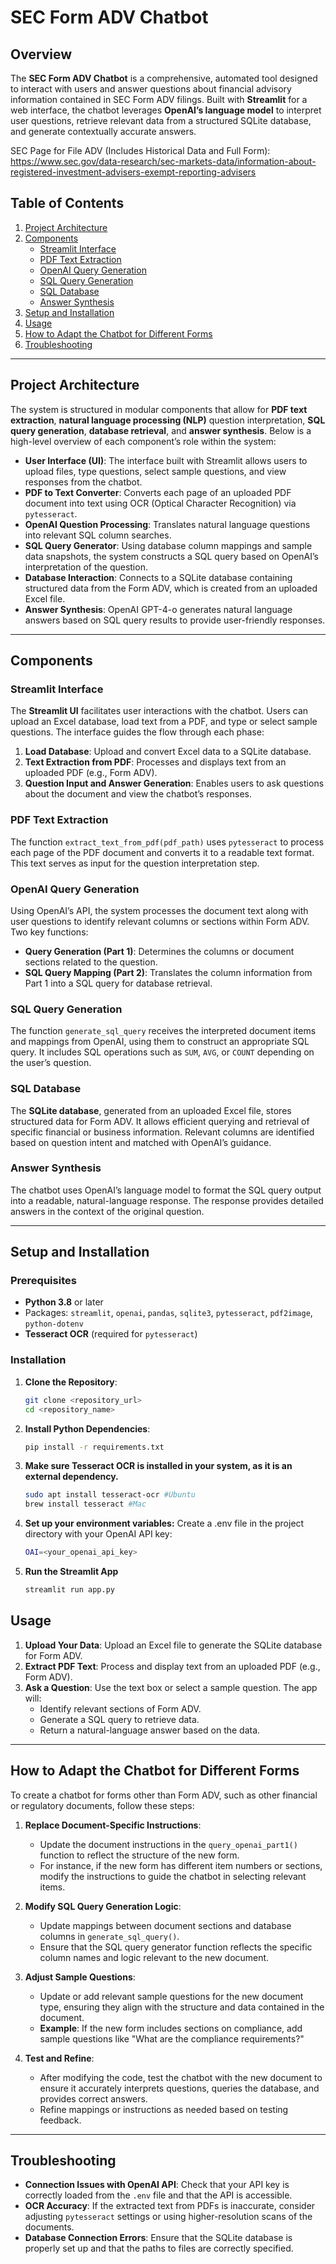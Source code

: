 # SEC Form ADV Chatbot

## Overview
The **SEC Form ADV Chatbot** is a comprehensive, automated tool designed to interact with users and answer questions about financial advisory information contained in SEC Form ADV filings. Built with **Streamlit** for a web interface, the chatbot leverages **OpenAI’s language model** to interpret user questions, retrieve relevant data from a structured SQLite database, and generate contextually accurate answers.

SEC Page for File ADV (Includes Historical Data and Full Form): https://www.sec.gov/data-research/sec-markets-data/information-about-registered-investment-advisers-exempt-reporting-advisers

## Table of Contents
1. [Project Architecture](#project-architecture)
2. [Components](#components)
    - [Streamlit Interface](#streamlit-interface)
    - [PDF Text Extraction](#pdf-text-extraction)
    - [OpenAI Query Generation](#openai-query-generation)
    - [SQL Query Generation](#sql-query-generation)
    - [SQL Database](#sql-database)
    - [Answer Synthesis](#answer-synthesis)
3. [Setup and Installation](#setup-and-installation)
4. [Usage](#usage)
5. [How to Adapt the Chatbot for Different Forms](#how-to-adapt-the-chatbot-for-different-forms)
6. [Troubleshooting](#troubleshooting)

---

## Project Architecture
The system is structured in modular components that allow for **PDF text extraction**, **natural language processing (NLP)** question interpretation, **SQL query generation**, **database retrieval**, and **answer synthesis**. Below is a high-level overview of each component’s role within the system:

- **User Interface (UI)**: The interface built with Streamlit allows users to upload files, type questions, select sample questions, and view responses from the chatbot.
- **PDF to Text Converter**: Converts each page of an uploaded PDF document into text using OCR (Optical Character Recognition) via `pytesseract`.
- **OpenAI Question Processing**: Translates natural language questions into relevant SQL column searches.
- **SQL Query Generator**: Using database column mappings and sample data snapshots, the system constructs a SQL query based on OpenAI’s interpretation of the question.
- **Database Interaction**: Connects to a SQLite database containing structured data from the Form ADV, which is created from an uploaded Excel file.
- **Answer Synthesis**: OpenAI GPT-4-o generates natural language answers based on SQL query results to provide user-friendly responses.

---

## Components

### Streamlit Interface
The **Streamlit UI** facilitates user interactions with the chatbot. Users can upload an Excel database, load text from a PDF, and type or select sample questions. The interface guides the flow through each phase:
1. **Load Database**: Upload and convert Excel data to a SQLite database.
2. **Text Extraction from PDF**: Processes and displays text from an uploaded PDF (e.g., Form ADV).
3. **Question Input and Answer Generation**: Enables users to ask questions about the document and view the chatbot’s responses.

### PDF Text Extraction
The function `extract_text_from_pdf(pdf_path)` uses `pytesseract` to process each page of the PDF document and converts it to a readable text format. This text serves as input for the question interpretation step.

### OpenAI Query Generation
Using OpenAI’s API, the system processes the document text along with user questions to identify relevant columns or sections within Form ADV. Two key functions:
- **Query Generation (Part 1)**: Determines the columns or document sections related to the question.
- **SQL Query Mapping (Part 2)**: Translates the column information from Part 1 into a SQL query for database retrieval.

### SQL Query Generation
The function `generate_sql_query` receives the interpreted document items and mappings from OpenAI, using them to construct an appropriate SQL query. It includes SQL operations such as `SUM`, `AVG`, or `COUNT` depending on the user’s question.

### SQL Database
The **SQLite database**, generated from an uploaded Excel file, stores structured data for Form ADV. It allows efficient querying and retrieval of specific financial or business information. Relevant columns are identified based on question intent and matched with OpenAI’s guidance.

### Answer Synthesis
The chatbot uses OpenAI’s language model to format the SQL query output into a readable, natural-language response. The response provides detailed answers in the context of the original question.

---

## Setup and Installation

### Prerequisites
- **Python 3.8** or later
- Packages: `streamlit`, `openai`, `pandas`, `sqlite3`, `pytesseract`, `pdf2image`, `python-dotenv`
- **Tesseract OCR** (required for `pytesseract`)

### Installation
1. **Clone the Repository**:
   ```bash
   git clone <repository_url>
   cd <repository_name>
2. **Install Python Dependencies**:
   ```bash
   pip install -r requirements.txt
4. **Make sure Tesseract OCR is installed in your system, as it is an external dependency.**
   ```bash
   sudo apt install tesseract-ocr #Ubuntu
   brew install tesseract #Mac
5. **Set up your environment variables:** Create a .env file in the project directory with your OpenAI API key:
   ```bash
   OAI=<your_openai_api_key>
6. **Run the Streamlit App**
   ```bash
   streamlit run app.py

## Usage

1. **Upload Your Data**: Upload an Excel file to generate the SQLite database for Form ADV.
2. **Extract PDF Text**: Process and display text from an uploaded PDF (e.g., Form ADV).
3. **Ask a Question**: Use the text box or select a sample question. The app will:
   - Identify relevant sections of Form ADV.
   - Generate a SQL query to retrieve data.
   - Return a natural-language answer based on the data.

---

## How to Adapt the Chatbot for Different Forms

To create a chatbot for forms other than Form ADV, such as other financial or regulatory documents, follow these steps:

1. **Replace Document-Specific Instructions**:
   - Update the document instructions in the `query_openai_part1()` function to reflect the structure of the new form.
   - For instance, if the new form has different item numbers or sections, modify the instructions to guide the chatbot in selecting relevant items.

2. **Modify SQL Query Generation Logic**:
   - Update mappings between document sections and database columns in `generate_sql_query()`.
   - Ensure that the SQL query generator function reflects the specific column names and logic relevant to the new document.

3. **Adjust Sample Questions**:
   - Update or add relevant sample questions for the new document type, ensuring they align with the structure and data contained in the document.
   - **Example**: If the new form includes sections on compliance, add sample questions like "What are the compliance requirements?"

4. **Test and Refine**:
   - After modifying the code, test the chatbot with the new document to ensure it accurately interprets questions, queries the database, and provides correct answers.
   - Refine mappings or instructions as needed based on testing feedback.

---

## Troubleshooting

- **Connection Issues with OpenAI API**: Check that your API key is correctly loaded from the `.env` file and that the API is accessible.
- **OCR Accuracy**: If the extracted text from PDFs is inaccurate, consider adjusting `pytesseract` settings or using higher-resolution scans of the documents.
- **Database Connection Errors**: Ensure that the SQLite database is properly set up and that the paths to files are correctly specified.

